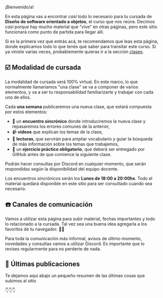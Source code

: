 ¡Bienvenido/a!

En esta página vas a encontrar _casi_ todo lo necesario para tu cursada de **Diseño de software orientado a objetos**, el curso que nos reúne. Decimos _casi_ porque hay mucho material que "vive" en otras páginas, pero este sitio funcionará como punto de partida para llegar allí.

Si es la primera vez que entrás acá, te recomendamos que leas esta página, donde explicamos todo lo que tenés que saber para transitar este curso. Si ya viniste varias veces, probablemente quieras ir a la sección [clases](/categorias/clases).

## :ballot_box_with_check: Modalidad de cursada

La modalidad de cursada será 100% virtual. En este marco, lo que normalmente llamaríamos "una clase" se va a componer de varios elementos, y va a ser tu responsabilidad familiarizarte y trabajar con cada uno de ellos.

Cada **una semana** publicaremos una nueva clase, que estará compuesta por estos elementos:

* 💬 un **encuentro sincrónico** donde introduciremos la nueva clase y repasaremos los errores comunes de la anterior,
* :video_camera: **videos** que explican los temas de la clase,
* :book: **lecturas**, que servirán para ampliar vocabulario y guiar la búsqueda de más información sobre los temas que trabajemos,
* :memo: un **ejercicio práctico obligatorio**, que deberá ser entregado por GitHub antes de que comience la siguiente clase.

Podrán hacer consultas por Discord en cualquier momento, que serán respondidas según la disponibilidad del equipo docente.

Los encuentros sincrónicos serán los **Lunes de 18:00 a 20:00hs**. Todo el material quedará disponible en este sitio para ser consultado cuando sea necesario.

## :phone: Canales de comunicación

Vamos a utilizar esta página para subir material, fechas importantes y todo lo relacionado a la cursada. Tal vez sea una buena idea agregarla a los favoritos de tu navegador. :link::globe_with_meridians:

Para toda la comunicación más informal, avisos de último momento, novedades y consultas vamos a utilizar Discord. Es importante que lo revises regularmente para no perderte de nada.

## :newspaper: Últimas publicaciones

Te dejamos aquí abajo un pequeño resumen de las últimas cosas que subimos al sitio

:point_down::point_down::point_down:
